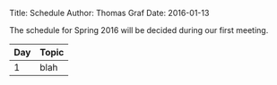 Title: Schedule
Author: Thomas Graf
Date: 2016-01-13

The schedule for Spring 2016 will be decided during our first meeting.

| Day | Topic |
|-----|-------|
| 1   |  blah |
